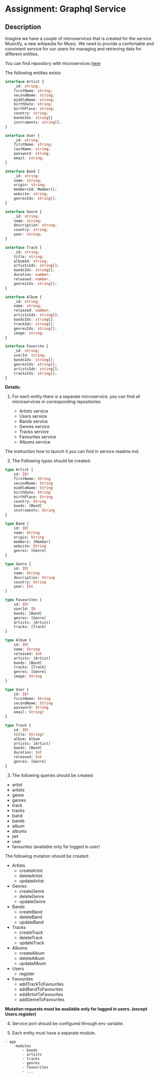 # Assignment: Graphql Service

## Description

Imagine we have a couple of microservices that is created for the service Musicify, a new wikipedia for Music. We need to provide a confortable and convinient service for our users for managing and retrieving data for different entities.

You can find repository with microservices [here](https://github.com/rolling-scopes-school/node-graphql-service)

The following entities exists:

```typescript
interface Artist {
    _id: string;
    firstName: string;
    secondName: string;
    middleName: string;
    birthDate: string;
    birthPlace: string;
    country: string;
    bandsIds: string[]
    instruments: string[];
}
```

```typescript
interface User {
    _id: string;
    firstName: string;
    lastName: string;
    password: string;
    email: string;
}
```

```typescript
interface Band {
    _id: string;
    name: string;
    origin: string;
    membersId: Member[];
    website: string;
    genresIds: string[];
}
```

```typescript
interface Genre {
    _id: string;
    name: string;
    description: string;
    country: string;
    year: string;
}
```

```typescript
interface Track {
    _id: string;
    title: string;  
    albumId: string;
    artistsIds: string[];
    bandsIds: string[];
    duration: number;
    released: number;
    genresIds: string[];
}
```

```typescript
interface Album {
    _id: string;
    name: string;
    released: number;
    artistsIds: string[];
    bandsIds: string[];
    trackIds: string[];
    genresIds: string[];
    image: string;
}
```

```typescript
interface Favorite {
    _id: string;
    userId: string;
    bandsIds: string[];
    genresIds: string[];
    artistsIds: string[];
    tracksIds: string[];
}
```

**Details:**

1. For each entity there is a separate microservice, you can find all microservices in corresponding repositories:

    - Artists service
    - Users service
    - Bands service
    - Genres service
    - Tracks service
    - Favourites service
    - Albums service

The instruction how to launch it you can find in service readme.md.

2. The Following types should be created:

```graphql
type Artist {
    id: ID!
    firstName: String
    secondName: String
    middleName: String
    birthDate: String
    birthPlace: String
    country: String
    bands: [Band]
    instruments: String
}

```
```graphql
type Band {
    id: ID!
    name: String
    origin: String
    members: [Member]
    website: String
    genres: [Genre]
}

```
```graphql
type Genre {
    id: ID!
    name: String
    description: String
    country: String
    year: Int
}

```
```graphql
type Favourites {
    id: ID!
    userId: ID
    bands: [Band]
    genres: [Genre]
    artists: [Artist]
    tracks: [Track]
}
```
```graphql
type Album {
    id: ID!
    name: String
    released: Int
    artists: [Artist]
    bands: [Band]
    tracks: [Track]
    genres: [Genre]
    image: String
}
```
```graphql
type User {
    id: ID!
    firstName: String
    secondName: String
    password: String
    email: String!
}
```
```graphql
type Track {
    id: ID!
    title: String!
    album: Album
    artists: [Artist]
    bands: [Band]
    duration: Int
    released: Int
    genres: [Genre]
}
```
3. The following queries should be created:

- artist
- artists
- genre
- genres
- track
- tracks
- band
- bands
- album
- albums
- jwt
- user
- favourites (available only for logged in user)

The following mutation should be created:

- Artists
  - createArtist
  - deleteArtist
  - updateArtist
- Genres
  - createGenre
  - deleteGenre
  - updateGenre
- Bands
  - createBand
  - deleteBand
  - updateBand
- Tracks
  - createTrack
  - deleteTrack
  - updateTrack
- Albums
  - createAlbum
  - deleteAlbum
  - updateAlbum
- Users
  - register
- Favourites
  - addTrackToFavourites
  - addBandToFavourites
  - addArtistToFavourites
  - addGenreToFavourites

**Mutation requests must be available only for logged in users. (except Users.register)**

4. Service port should be configured through env variable.

5. Each entity must have a separate module.

```
- app
    -modules
        - bands
        - artists
        - tracks
        - genres
        - favourites
        - ...
```






